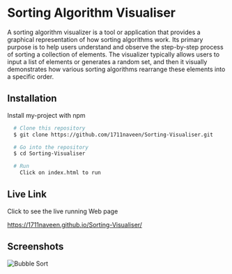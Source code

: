 
# Sorting Algorithm Visualiser

A sorting algorithm visualizer is a tool or application that provides a graphical representation of how sorting algorithms work. Its primary purpose is to help users understand and observe the step-by-step process of sorting a collection of elements. The visualizer typically allows users to input a list of elements or generates a random set, and then it visually demonstrates how various sorting algorithms rearrange these elements into a specific order.


## Installation

Install my-project with npm

```bash
  # Clone this repository
  $ git clone https://github.com/1711naveen/Sorting-Visualiser.git

  # Go into the repository
  $ cd Sorting-Visualiser

  # Run
    Click on index.html to run
```

## Live Link


Click to see the live running Web page

https://1711naveen.github.io/Sorting-Visualiser/
    
## Screenshots


![Bubble Sort](https://github.com/1711naveen/Sorting-Visualiser/assets/139497591/e058bf8e-a6ce-42e5-b8f6-9b5da9a0fe3d)


